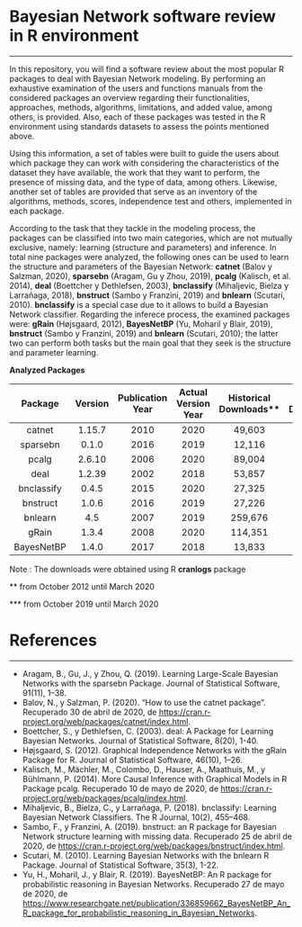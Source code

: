 # Bayesian Network software review in R environment
-----

In this repository, you will find a software review about the most popular R packages to deal with Bayesian Network modeling. By performing an exhaustive examination of the users and functions manuals from the considered packages an overview regarding their functionalities, approaches, methods, algorithms, limitations, and added value, among others, is provided. Also, each of these packages was tested in the R environment using standards datasets to assess the points mentioned above.

Using this information, a set of tables were built to guide the users about which package they can work with considering the characteristics of the dataset they have available, the work that they want to perform, the presence of missing data, and the type of data, among others. Likewise, another set of tables are provided that serve as an inventory of the algorithms, methods, scores, independence test and others, implemented in each package.

According to the task that they tackle in the modeling process, the packages can be classified into two main categories, which are not mutually exclusive, namely: learning (structure and parameters) and inference. In total nine packages were analyzed, the following ones can be used to learn the structure and parameters of the Bayesian Network: **catnet** (Balov y Salzman, 2020), **sparsebn** (Aragam, Gu y Zhou, 2019), **pcalg** (Kalisch, et al. 2014), **deal** (Boettcher y Dethlefsen, 2003), **bnclassify** (Mihaljevic, Bielza y Larrañaga, 2018), **bnstruct** (Sambo y Franzini, 2019) and **bnlearn** (Scutari, 2010). **bnclassify** is a special case due to it allows to build a Bayesian Network classifier. Regarding the inferece process, the examined packages were: **gRain** (Højsgaard, 2012), **BayesNetBP** (Yu, Moharil y Blair, 2019), **bnstruct** (Sambo y Franzini, 2019) and **bnlearn** (Scutari, 2010); the latter two can perform both tasks but the main goal that they seek is the structure and parameter learning.

**Analyzed Packages**

| Package | Version | Publication Year | Actual Version Year | Historical Downloads** | Semiannual Downloads*** |
| :---: | :---: | :---: | :---: | :---: | :---: |
| catnet | 1.15.7 | 2010 | 2020 | 49,603 | 6,858 |
| sparsebn | 0.1.0 | 2016 | 2019 | 12,116 | 3,179 |
| pcalg | 2.6.10 | 2006 | 2020 | 89,004 | 13,598 |
| deal | 1.2.39 | 2002	| 2018 | 53,857 | 6,358 |
| bnclassify | 0.4.5 | 2015 | 2020 | 27,325 | 5,528 |
| bnstruct | 1.0.6 | 2016 | 2019 | 27,226 | 4,717 |
| bnlearn | 4.5 | 2007 | 2019 | 259,676 | 40,783 |
| gRain | 1.3.4 | 2008 | 2020 | 114,351 | 22,196 |
| BayesNetBP | 1.4.0 | 2017 | 2018 | 13,833 |	3,106 |

Note : The downloads were obtained using R **cranlogs** package

** from October 2012 until March 2020

*** from October 2019 until March 2020


# References
-----

* Aragam, B., Gu, J., y Zhou, Q. (2019). Learning Large-Scale Bayesian Networks with the sparsebn Package. Journal of Statistical Software, 91(11), 1–38.
* Balov, N., y Salzman, P. (2020). “How to use the catnet package”. Recuperado 30 de abril de 2020, de https://cran.r-project.org/web/packages/catnet/index.html.
* Boettcher, S., y Dethlefsen, C. (2003). deal: A Package for Learning Bayesian Networks. Journal of Statistical Software, 8(20), 1-40.
* Højsgaard, S. (2012). Graphical Independence Networks with the gRain Package for R. Journal of Statistical Software, 46(10), 1–26.
* Kalisch, M., Mächler, M., Colombo, D., Hauser, A., Maathuis, M., y Bühlmann, P. (2014). More Causal Inference with Graphical Models in R Package pcalg. Recuperado 10 de mayo de 2020, de https://cran.r-project.org/web/packages/pcalg/index.html.
* Mihaljevic, B., Bielza, C., y Larrañaga, P. (2018). bnclassify: Learning Bayesian Network Classifiers. The R Journal, 10(2), 455–468.
* Sambo, F., y Franzini, A. (2019). bnstruct: an R package for Bayesian Network structure learning with missing data. Recuperado 25 de abril de 2020, de https://cran.r-project.org/web/packages/bnstruct/index.html.
* Scutari, M. (2010). Learning Bayesian Networks with the bnlearn R Package. Journal of Statistical Software, 35(3), 1-22.
* Yu, H., Moharil, J., y Blair, R. (2019). BayesNetBP: An R package for probabilistic reasoning in Bayesian Networks. Recuperado 27 de mayo de 2020, de
https://www.researchgate.net/publication/336859662_BayesNetBP_An_R_package_for_probabilistic_reasoning_in_Bayesian_Networks.

